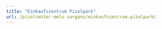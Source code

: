 ```yaml
---
title: "Einkaufszentrum Pizolpark"
url: /pizolcenter-mels-sargans/einkaufszentrum-pizolpark/
---
```

